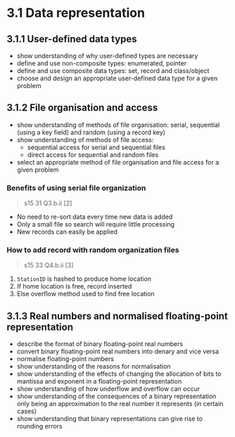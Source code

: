 # 3.1 Data representation

3.1.1 User-defined data types
-----------------------------

- show understanding of why user-defined types are necessary
- define and use non-composite types: enumerated, pointer
- define and use composite data types: set, record and class/object
- choose and design an appropriate user-defined data type for a given problem


3.1.2 File organisation and access
----------------------------------

- show understanding of methods of file organisation: serial, sequential (using a key field) and 
random (using a record key)
- show understanding of methods of file access: 
  - sequential access for serial and sequential files
  - direct access for sequential and random files
- select an appropriate method of file organisation and file access for a given problem

### Benefits of using serial file organization
> s15 31 Q3.b.ii \[2\]

- No need to re-sort data every time new data is added
- Only a small file so search will require little processing
- New records can easily be applied

### How to add record with random organization files
> s15 33 Q4.b.ii \[3\]

1. `StationID` is hashed to produce home location
2. If home location is free, record inserted
3. Else overflow method used to find free location



3.1.3 Real numbers and normalised floating-point representation
---------------------------------------------------------------

- describe the format of binary floating-point real numbers
- convert binary floating-point real numbers into denary and vice versa
- normalise floating-point numbers
- show understanding of the reasons for normalisation
- show understanding of the effects of changing the allocation of bits to mantissa and exponent in a floating-point representation
- show understanding of how underflow and overflow can occur
- show understanding of the consequences of a binary representation only being an approximation to the real number it represents (in certain cases)
- show understanding that binary representations can give rise to rounding errors

